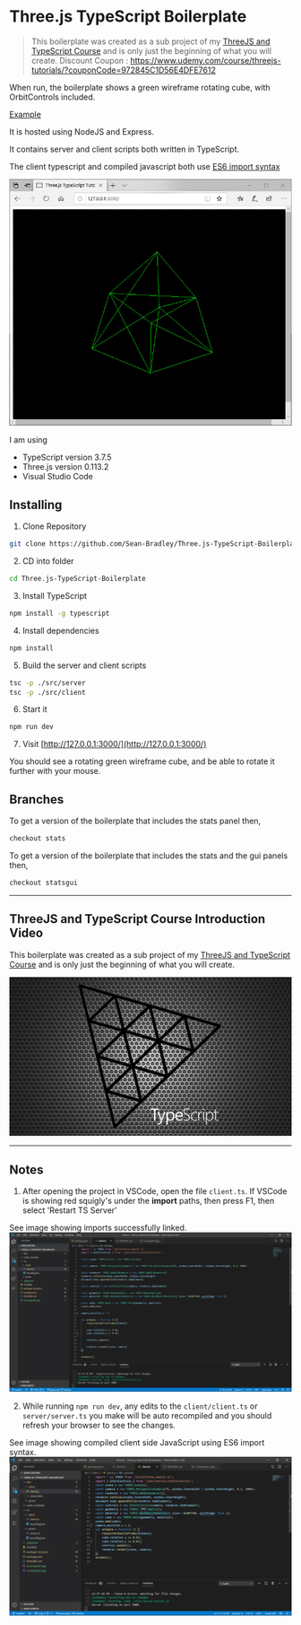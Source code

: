 # Three.js TypeScript Boilerplate

> This boilerplate was created as a sub project of my [ThreeJS and TypeScript Course](https://www.udemy.com/course/threejs-tutorials/?referralCode=4C7E1DE91C3E42F69D0F) and is only just the beginning of what you will create.
  Discount Coupon : https://www.udemy.com/course/threejs-tutorials/?couponCode=972845C1D56E4DFE7612

When run, the boilerplate shows a green wireframe rotating cube, with OrbitControls included. 

[Example](https://sbcode.net/threejs/threejs-typescript-boilerplate/)

It is hosted using NodeJS and Express.

It contains server and client scripts both written in TypeScript.

The client typescript and compiled javascript both use [ES6 import syntax](https://developer.mozilla.org/en-US/docs/Web/JavaScript/Reference/Statements/import)


![](screengrab1.jpg)


I am using

- TypeScript version 3.7.5
- Three.js version 0.113.2
- Visual Studio Code

## Installing

1. Clone Repository

```bash
git clone https://github.com/Sean-Bradley/Three.js-TypeScript-Boilerplate.git
```

2. CD into folder
```bash
cd Three.js-TypeScript-Boilerplate
```

3. Install TypeScript

```bash
npm install -g typescript
```

4. Install dependencies
```bash
npm install
```

5. Build the server and client scripts
```bash
tsc -p ./src/server
tsc -p ./src/client
```

6. Start it
```bash
npm run dev
```

7. Visit
[http://127.0.0.1:3000/](http://127.0.0.1:3000/)

You should see a rotating green wireframe cube, and be able to rotate it further with your mouse.

## Branches

To get a version of the boilerplate that includes the stats panel then,
```bash
checkout stats
```

To get a version of the boilerplate that includes the stats and the gui panels then,
```bash
checkout statsgui
```

---

## ThreeJS and TypeScript Course Introduction Video

This boilerplate was created as a sub project of my [ThreeJS and TypeScript Course](https://www.udemy.com/course/threejs-tutorials/?referralCode=4C7E1DE91C3E42F69D0F) and is only just the beginning of what you will create.

[![ThreeJS and TypeScript Course](threejs-course-image.png)](https://youtu.be/BcF3yuVqfwo)

---

## Notes

1. After opening the project in VSCode, open the file `client.ts`. If VSCode is showing red squigly's under the **import** paths, then press F1, then select 'Restart TS Server'

See image showing imports successfully linked.
![All Imports found](screengrab2.jpg)

2. While running `npm run dev`, any edits to the `client/client.ts` or `server/server.ts` you make will be auto recompiled and you should refresh your browser to see the changes.

See image showing compiled client side JavaScript using ES6 import syntax.
![ThreeJS using ES6 imports](screengrab3.jpg)


